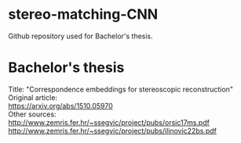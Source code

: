 # stereo-matching-CNN
Github repository used for Bachelor's thesis.  <br /> 
# Bachelor's thesis
Title: "Correspondence embeddings for stereoscopic reconstruction" <br />
Original article: <br /> 
https://arxiv.org/abs/1510.05970  <br /> 
Other sources: <br /> 
http://www.zemris.fer.hr/~ssegvic/project/pubs/orsic17ms.pdf  <br /> 
http://www.zemris.fer.hr/~ssegvic/project/pubs/ilinovic22bs.pdf <br /> 
